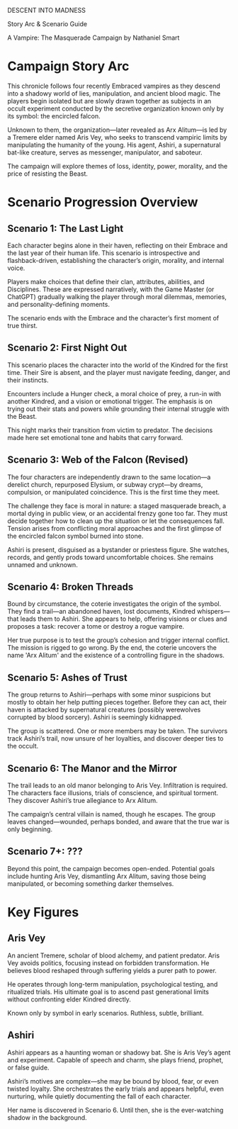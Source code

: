 DESCENT INTO MADNESS

Story Arc & Scenario Guide

A Vampire: The Masquerade Campaign by Nathaniel Smart

# Campaign Story Arc

This chronicle follows four recently Embraced vampires as they descend into a shadowy world of lies, manipulation, and ancient blood magic. The players begin isolated but are slowly drawn together as subjects in an occult experiment conducted by the secretive organization known only by its symbol: the encircled falcon.

Unknown to them, the organization—later revealed as Arx Alitum—is led by a Tremere elder named Aris Vey, who seeks to transcend vampiric limits by manipulating the humanity of the young. His agent, Ashiri, a supernatural bat-like creature, serves as messenger, manipulator, and saboteur.

The campaign will explore themes of loss, identity, power, morality, and the price of resisting the Beast.

# Scenario Progression Overview

## Scenario 1: The Last Light

Each character begins alone in their haven, reflecting on their Embrace and the last year of their human life. This scenario is introspective and flashback-driven, establishing the character’s origin, morality, and internal voice.

Players make choices that define their clan, attributes, abilities, and Disciplines. These are expressed narratively, with the Game Master (or ChatGPT) gradually walking the player through moral dilemmas, memories, and personality-defining moments.

The scenario ends with the Embrace and the character’s first moment of true thirst.

## Scenario 2: First Night Out

This scenario places the character into the world of the Kindred for the first time. Their Sire is absent, and the player must navigate feeding, danger, and their instincts.

Encounters include a Hunger check, a moral choice of prey, a run-in with another Kindred, and a vision or emotional trigger. The emphasis is on trying out their stats and powers while grounding their internal struggle with the Beast.

This night marks their transition from victim to predator. The decisions made here set emotional tone and habits that carry forward.

## Scenario 3: Web of the Falcon (Revised)

The four characters are independently drawn to the same location—a derelict church, repurposed Elysium, or subway crypt—by dreams, compulsion, or manipulated coincidence. This is the first time they meet.

The challenge they face is moral in nature: a staged masquerade breach, a mortal dying in public view, or an accidental frenzy gone too far. They must decide together how to clean up the situation or let the consequences fall. Tension arises from conflicting moral approaches and the first glimpse of the encircled falcon symbol burned into stone.

Ashiri is present, disguised as a bystander or priestess figure. She watches, records, and gently prods toward uncomfortable choices. She remains unnamed and unknown.

## Scenario 4: Broken Threads

Bound by circumstance, the coterie investigates the origin of the symbol. They find a trail—an abandoned haven, lost documents, Kindred whispers—that leads them to Ashiri. She appears to help, offering visions or clues and proposes a task: recover a tome or destroy a rogue vampire.

Her true purpose is to test the group’s cohesion and trigger internal conflict. The mission is rigged to go wrong. By the end, the coterie uncovers the name 'Arx Alitum' and the existence of a controlling figure in the shadows.

## Scenario 5: Ashes of Trust

The group returns to Ashiri—perhaps with some minor suspicions but mostly to obtain her help putting pieces together. Before they can act, their haven is attacked by supernatural creatures (possibly werewolves corrupted by blood sorcery). Ashiri is seemingly kidnapped.

The group is scattered. One or more members may be taken. The survivors track Ashiri’s trail, now unsure of her loyalties, and discover deeper ties to the occult.

## Scenario 6: The Manor and the Mirror

The trail leads to an old manor belonging to Aris Vey. Infiltration is required. The characters face illusions, trials of conscience, and spiritual torment. They discover Ashiri’s true allegiance to Arx Alitum.

The campaign’s central villain is named, though he escapes. The group leaves changed—wounded, perhaps bonded, and aware that the true war is only beginning.

## Scenario 7+: ???

Beyond this point, the campaign becomes open-ended. Potential goals include hunting Aris Vey, dismantling Arx Alitum, saving those being manipulated, or becoming something darker themselves.

# Key Figures

## Aris Vey

An ancient Tremere, scholar of blood alchemy, and patient predator. Aris Vey avoids politics, focusing instead on forbidden transformation. He believes blood reshaped through suffering yields a purer path to power.

He operates through long-term manipulation, psychological testing, and ritualized trials. His ultimate goal is to ascend past generational limits without confronting elder Kindred directly.

Known only by symbol in early scenarios. Ruthless, subtle, brilliant.

## Ashiri

Ashiri appears as a haunting woman or shadowy bat. She is Aris Vey’s agent and experiment. Capable of speech and charm, she plays friend, prophet, or false guide.

Ashiri’s motives are complex—she may be bound by blood, fear, or even twisted loyalty. She orchestrates the early trials and appears helpful, even nurturing, while quietly documenting the fall of each character.

Her name is discovered in Scenario 6. Until then, she is the ever-watching shadow in the background.